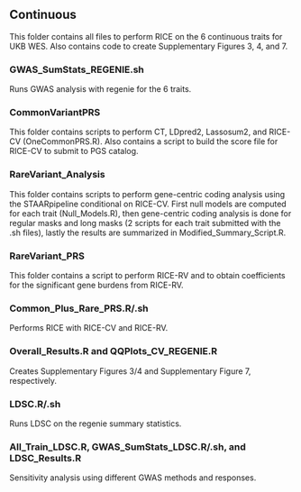 ## Continuous

This folder contains all files to perform RICE on the 6 continuous traits for UKB WES. Also contains code to create Supplementary Figures 3, 4, and 7.

### GWAS_SumStats_REGENIE.sh

Runs GWAS analysis with regenie for the 6 traits.

### CommonVariantPRS

This folder contains scripts to perform CT, LDpred2, Lassosum2, and RICE-CV (OneCommonPRS.R). Also contains a script to build the score file for RICE-CV to submit to PGS catalog.

### RareVariant_Analysis

This folder contains scripts to perform gene-centric coding analysis using the STAARpipeline conditional on RICE-CV. First null models are computed for each trait (Null_Models.R), then gene-centric coding analysis is done for regular masks and long masks (2 scripts for each trait submitted with the .sh files), lastly the results are summarized in Modified_Summary_Script.R.

### RareVariant_PRS

This folder contains a script to perform RICE-RV and to obtain coefficients for the significant gene burdens from RICE-RV.

### Common_Plus_Rare_PRS.R/.sh

Performs RICE with RICE-CV and RICE-RV.

### Overall_Results.R and QQPlots_CV_REGENIE.R

Creates Supplementary Figures 3/4 and Supplementary Figure 7, respectively.

### LDSC.R/.sh

Runs LDSC on the regenie summary statistics.

### All_Train_LDSC.R, GWAS_SumStats_LDSC.R/.sh, and LDSC_Results.R

Sensitivity analysis using different GWAS methods and responses.